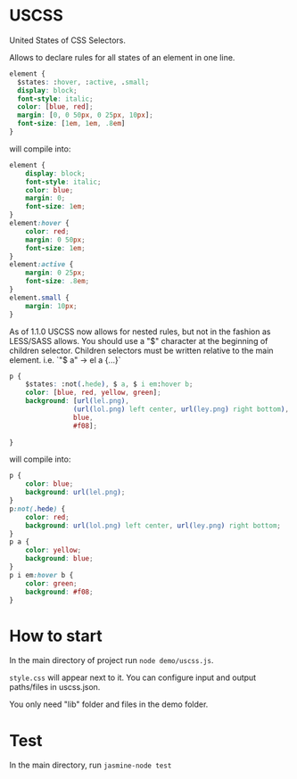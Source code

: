 USCSS
=====

United States of CSS Selectors.

Allows to declare rules for all states of an element in one line.

```css
element {
  $states: :hover, :active, .small;
  display: block;
  font-style: italic;
  color: [blue, red];
  margin: [0, 0 50px, 0 25px, 10px];
  font-size: [1em, 1em, .8em]
}
```

will compile into:

```css
element {
    display: block;
    font-style: italic;
	color: blue;
	margin: 0;
	font-size: 1em;
}
element:hover {
	color: red;
	margin: 0 50px;
	font-size: 1em;
}
element:active {
	margin: 0 25px;
	font-size: .8em;
}
element.small {
	margin: 10px;
}
```

As of 1.1.0 USCSS now allows for nested rules, but not in the fashion as LESS/SASS allows. You should use a "$" character at the beginning of children selector. Children selectors must be written relative to the main element. i.e. `"$ a" -> el a {...}`

```css
p {
    $states: :not(.hede), $ a, $ i em:hover b;
    color: [blue, red, yellow, green];
    background: [url(lel.png),
                (url(lol.png) left center, url(ley.png) right bottom),
                blue,
                #f08];
    
}
```

will compile into:

```css
p {
	color: blue;
	background: url(lel.png);
}
p:not(.hede) {
	color: red;
	background: url(lol.png) left center, url(ley.png) right bottom;
}
p a {
	color: yellow;
	background: blue;
}
p i em:hover b {
	color: green;
	background: #f08;
}
```

How to start
============

In the main directory of project run `node demo/uscss.js`.

`style.css` will appear next to it. You can configure input and output paths/files in uscss.json.

You only need "lib" folder and files in the demo folder.

Test
====

In the main directory, run `jasmine-node test`